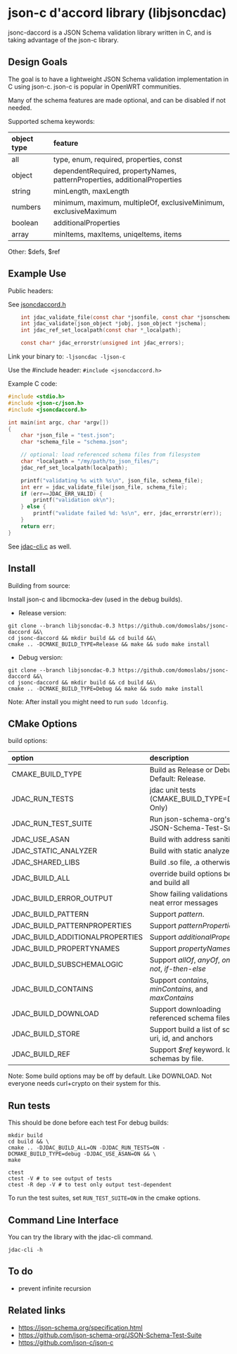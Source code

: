 # json-c d'accord library (libjsoncdac)

jsonc-daccord is a JSON Schema validation library written in C, and is taking advantage of the json-c library.

## Design Goals

The goal is to have a lightweight JSON Schema validation implementation in C using json-c.
json-c is popular in OpenWRT communities.

Many of the schema features are made optional, and can be disabled if not needed.

Supported schema keywords:

| object type | feature                                                                   |
| :---------- | :------------------------------------------------------------------------ |
| all         | type, enum, required, properties, const                                   |
| object      | dependentRequired, propertyNames, patternProperties, additionalProperties |
| string      | minLength, maxLength                                                      |
| numbers     | minimum, maximum, multipleOf, exclusiveMinimum, exclusiveMaximum          |
| boolean     | additionalProperties                                                      |
| array       | minItems, maxItems, uniqeItems, items                                     |

Other: $defs, $ref

## Example Use

Public headers:

See [jsoncdaccord.h](include/jsoncdaccord.h)

```C
    int jdac_validate_file(const char *jsonfile, const char *jsonschemafile);
    int jdac_validate(json_object *jobj, json_object *jschema);
    int jdac_ref_set_localpath(const char *_localpath);

    const char* jdac_errorstr(unsigned int jdac_errors);
```

Link your binary to: `-ljsoncdac -ljson-c`

Use the #include header: `#include <jsoncdaccord.h>`

Example C code:

```C
#include <stdio.h>
#include <json-c/json.h>
#include <jsoncdaccord.h>

int main(int argc, char *argv[])
{
    char *json_file = "test.json";
    char *schema_file = "schema.json";

    // optional: load referenced schema files from filesystem
    char *localpath = "/my/path/to_json_files/";
    jdac_ref_set_localpath(localpath);

    printf("validating %s with %s\n", json_file, schema_file);
    int err = jdac_validate_file(json_file, schema_file);
    if (err==JDAC_ERR_VALID) {
        printf("validation ok\n");
    } else {
        printf("validate failed %d: %s\n", err, jdac_errorstr(err));
    }
    return err;
}
```

See [jdac-cli.c](libjsoncdac/jdac-cli.c) as well.

## Install

Building from source:

Install json-c and libcmocka-dev (used in the debug builds).

- Release version:

```
git clone --branch libjsoncdac-0.3 https://github.com/domoslabs/jsonc-daccord &&\
cd jsonc-daccord && mkdir build && cd build &&\
cmake .. -DCMAKE_BUILD_TYPE=Release && make && sudo make install
```

- Debug version:
```
git clone --branch libjsoncdac-0.3 https://github.com/domoslabs/jsonc-daccord &&\
cd jsonc-daccord && mkdir build && cd build &&\
cmake .. -DCMAKE_BUILD_TYPE=Debug && make && sudo make install
```

Note: After install you might need to run `sudo ldconfig`.

## CMake Options

build options:

| option                          | description                                              |
| :------------------------------ | :------------------------------------------------------- |
| CMAKE_BUILD_TYPE                | Build as Release or Debug. Default: Release.             |
| JDAC_RUN_TESTS                  | jdac unit tests (CMAKE_BUILD_TYPE=Debug Only)            |
| JDAC_RUN_TEST_SUITE             | Run json-schema-org's JSON-Schema-Test-Suite             |
| JDAC_USE_ASAN                   | Build with address sanitizer                             |
| JDAC_STATIC_ANALYZER            | Build with static analyzer                               |
| JDAC_SHARED_LIBS                | Build .so file, .a otherwise                             |
| JDAC_BUILD_ALL                  | override build options below and build all               |
| JDAC_BUILD_ERROR_OUTPUT         | Show failing validations with neat error messages        |
| JDAC_BUILD_PATTERN              | Support *pattern*.                                       |
| JDAC_BUILD_PATTERNPROPERTIES    | Support *patternProperties*                              |
| JDAC_BUILD_ADDITIONALPROPERTIES | Support *additionalProperties*                           |
| JDAC_BUILD_PROPERTYNAMES        | Support *propertyNames*                                  |
| JDAC_BUILD_SUBSCHEMALOGIC       | Support *allOf*, *anyOf*, *oneOf*, *not*, *if-then-else* |
| JDAC_BUILD_CONTAINS             | Support *contains*, *minContains*, and *maxContains*     |
| JDAC_BUILD_DOWNLOAD             | Support downloading referenced schema files              |
| JDAC_BUILD_STORE                | Support build a list of schema uri, id, and anchors      |
| JDAC_BUILD_REF                  | Support *$ref* keyword. load schemas by file.            |

 Note: Some build options may be off by default. Like DOWNLOAD. Not everyone needs curl+crypto on their system for this.

## Run tests
This should be done before each test
For debug builds:
```
mkdir build
cd build && \
cmake .. -DJDAC_BUILD_ALL=ON -DJDAC_RUN_TESTS=ON -DCMAKE_BUILD_TYPE=debug -DJDAC_USE_ASAN=ON && \
make

ctest
ctest -V # to see output of tests
ctest -R dep -V # to test only output test-dependent
```

To run the test suites, set `RUN_TEST_SUITE=ON` in the cmake options.

## Command Line Interface
You can try the library with the jdac-cli command.

```/tmp/domos/domosqos-sta_statistics_json
jdac-cli -h
```
## To do
- prevent infinite recursion

## Related links

- https://json-schema.org/specification.html
- https://github.com/json-schema-org/JSON-Schema-Test-Suite
- https://github.com/json-c/json-c
